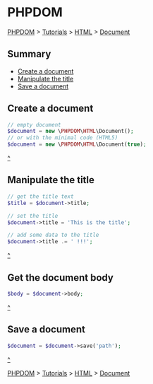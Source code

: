 # PHPDOM
[PHPDOM](../../../readme.md#summary) >
[Tutorials](../../readme.md#summary) >
[HTML](../readme.md#summary) >
[Document](./readme.md#summary)

## <a name="Summary">Summary</a>
* [Create a document](#Create-a-document)
* [Manipulate the title](#Manipulate-the-title)
* [Save a document](#Save-a-document)

## <a name="Create-a-document">Create a document</a>
````PHP
// empty document
$document = new \PHPDOM\HTML\Document();
// or with the minimal code (HTML5)
$document = new \PHPDOM\HTML\Document(true);
````
[^](#summary)

## <a name="Manipulate-the-title">Manipulate the title</a>
````PHP
// get the title text
$title = $document->title;

// set the title
$document->title = 'This is the title';

// add some data to the title
$document->title .= ' !!!';
````
[^](#summary)

## <a name="Get-the-document-body">Get the document body</a>
````PHP
$body = $document->body;
````
[^](#summary)

## <a name="Save-a-document">Save a document</a>
````PHP
$document = $document->save('path');
````
[^](#summary)

[PHPDOM](../../../readme.md#summary) >
[Tutorials](../../readme.md#summary) >
[HTML](../readme.md#summary) >
[Document](./readme.md#summary)